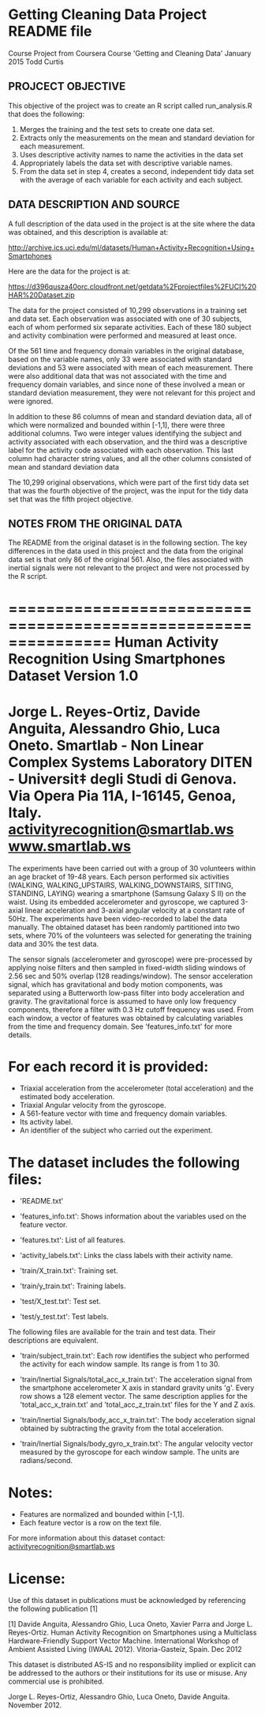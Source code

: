 # Getting Cleaning Data Project README file
Course Project from Coursera Course 'Getting and Cleaning Data'
January 2015
Todd Curtis

## PROJCECT OBJECTIVE
This objective of the  project was to create an R script called 
run_analysis.R that does the following: 
1. Merges the training and the test sets to create one data set.
2. Extracts only the measurements on the mean and standard deviation for each measurement. 
3. Uses descriptive activity names to name the activities in the data set
4. Appropriately labels the data set with descriptive variable names. 
5. From the data set in step 4, creates a second, independent tidy data set with the average of each variable for each activity and each subject.

## DATA DESCRIPTION AND SOURCE
A full description of the data used in the project is at the site where the data was obtained, and this description is available at:

http://archive.ics.uci.edu/ml/datasets/Human+Activity+Recognition+Using+Smartphones 

Here are the data for the project is at: 

https://d396qusza40orc.cloudfront.net/getdata%2Fprojectfiles%2FUCI%20HAR%20Dataset.zip 

The data for the project consisted of 10,299 observations in a training set and data set. Each observation was associated with one of 30 subjects, each of whom performed six separate activities. Each of these 180 subject and activity combination were performed and measured at least once.

Of the 561 time and frequency domain variables in the original database, based on the variable names, only 33 were associated with standard deviations and 53 were associated with mean of each measurement. There were also additional data that was not associated with the time and frequency domain variables, and since none of these involved a mean or standard deviation measurement, they were not relevant for this project and were ignored. 

In addition to these 86 columns of mean and standard deviation data, all of which were normalized and bounded within [-1,1],  there were three additional columns. Two were integer values identifying the subject and activity associated with each observation, and the third was a 
descriptive label for the activity code associated with each observation. This last column had character string values, and all the other columns consisted of mean and standard deviation data 

The 10,299 original observations, which were part of the first tidy data set that was the fourth objective of the project,
was the input for the tidy data set that was the fifth project objective.

## NOTES FROM THE ORIGINAL DATA
The README from the original dataset is in the following section. The key differences in the data used in this project and the data from the original data set is that only 86 of the original 561. Also, the files associated
with inertial signals were not relevant to the project and were not processed by the R script.

===============================================================
Human Activity Recognition Using Smartphones Dataset
Version 1.0
==================================================================
Jorge L. Reyes-Ortiz, Davide Anguita, Alessandro Ghio, Luca Oneto.
Smartlab - Non Linear Complex Systems Laboratory
DITEN - Universit‡ degli Studi di Genova.
Via Opera Pia 11A, I-16145, Genoa, Italy.
activityrecognition@smartlab.ws
www.smartlab.ws
==================================================================

The experiments have been carried out with a group of 30 volunteers within an age bracket of 19-48 years. Each person performed six activities (WALKING, WALKING_UPSTAIRS, WALKING_DOWNSTAIRS, SITTING, STANDING, LAYING) wearing a smartphone (Samsung Galaxy S II) on the waist. Using its embedded accelerometer and gyroscope, we captured 3-axial linear acceleration and 3-axial angular velocity at a constant rate of 50Hz. The experiments have been video-recorded to label the data manually. The obtained dataset has been randomly partitioned into two sets, where 70% of the volunteers was selected for generating the training data and 30% the test data. 

The sensor signals (accelerometer and gyroscope) were pre-processed by applying noise filters and then sampled in fixed-width sliding windows of 2.56 sec and 50% overlap (128 readings/window). The sensor acceleration signal, which has gravitational and body motion components, was separated using a Butterworth low-pass filter into body acceleration and gravity. The gravitational force is assumed to have only low frequency components, therefore a filter with 0.3 Hz cutoff frequency was used. From each window, a vector of features was obtained by calculating variables from the time and frequency domain. See 'features_info.txt' for more details. 

For each record it is provided:
======================================

- Triaxial acceleration from the accelerometer (total acceleration) and the estimated body acceleration.
- Triaxial Angular velocity from the gyroscope. 
- A 561-feature vector with time and frequency domain variables. 
- Its activity label. 
- An identifier of the subject who carried out the experiment.

The dataset includes the following files:
=========================================

- 'README.txt'

- 'features_info.txt': Shows information about the variables used on the feature vector.

* 'features.txt': List of all features.

* 'activity_labels.txt': Links the class labels with their activity name.

* 'train/X_train.txt': Training set.

* 'train/y_train.txt': Training labels.

* 'test/X_test.txt': Test set.

* 'test/y_test.txt': Test labels.

The following files are available for the train and test data. Their descriptions are equivalent. 

* 'train/subject_train.txt': Each row identifies the subject who performed the activity for each window sample. Its range is from 1 to 30. 

* 'train/Inertial Signals/total_acc_x_train.txt': The acceleration signal from the smartphone accelerometer X axis in standard gravity units 'g'. Every row shows a 128 element vector. The same description applies for the 'total_acc_x_train.txt' and 'total_acc_z_train.txt' files for the Y and Z axis. 

* 'train/Inertial Signals/body_acc_x_train.txt': The body acceleration signal obtained by subtracting the gravity from the total acceleration. 

* 'train/Inertial Signals/body_gyro_x_train.txt': The angular velocity vector measured by the gyroscope for each window sample. The units are radians/second. 

Notes: 
======
* Features are normalized and bounded within [-1,1].
* Each feature vector is a row on the text file.

For more information about this dataset contact: activityrecognition@smartlab.ws

License:
========
Use of this dataset in publications must be acknowledged by referencing the following publication [1] 

[1] Davide Anguita, Alessandro Ghio, Luca Oneto, Xavier Parra and Jorge L. Reyes-Ortiz. Human Activity Recognition on Smartphones using a Multiclass Hardware-Friendly Support Vector Machine. International Workshop of Ambient Assisted Living (IWAAL 2012). Vitoria-Gasteiz, Spain. Dec 2012

This dataset is distributed AS-IS and no responsibility implied or explicit can be addressed to the authors or their institutions for its use or misuse. Any commercial use is prohibited.

Jorge L. Reyes-Ortiz, Alessandro Ghio, Luca Oneto, Davide Anguita. November 2012.
